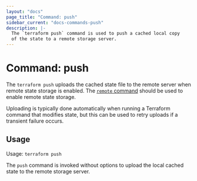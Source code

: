 ```yaml
---
layout: "docs"
page_title: "Command: push"
sidebar_current: "docs-commands-push"
description: |-
  The `terraform push` command is used to push a cached local copy
  of the state to a remote storage server.
---
```


# Command: push

The `terraform push` uploads the cached state file to the
remote server when remote state storage is enabled. The [`remote`
command](/docs/commands/remote.html) should be used to enable
remote state storage.

Uploading is typically done automatically when running a Terraform
command that modifies state, but this can be used to retry uploads
if a transient failure occurs.

## Usage

Usage: `terraform push`

The `push` command is invoked without options to upload the
local cached state to the remote storage server.

